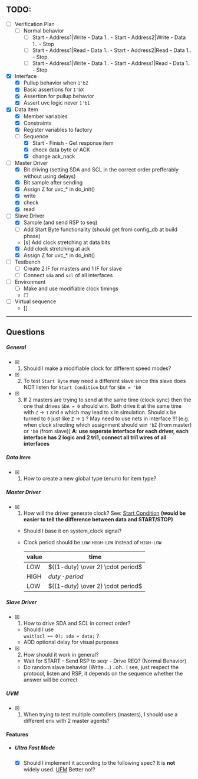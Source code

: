 ## TODO:
- [ ] Verification Plan
    - [ ] Normal behavior
        - [ ] Start - Address1|Write - Data 1.. - Start - Address2|Write - Data 1.. - Stop
        - [ ] Start - Address1|Read  - Data 1.. - Start - Address2|Read  - Data 1.. - Stop
        - [ ] Start - Address1|Write - Data 1.. - Start - Address1|Read  - Data 1.. - Stop
- [x] Interface
    - [x] Pullup behavior when `1'bZ`
    - [x] Basic assertions for `1'bX`
    - [x] Assertion for pullup behavior
    - [x] Assert uvc logic never `1'b1`
- [x] Data item
    - [x] Member variables
    - [x] Constraints
    - [x] Register variables to factory
  - [ ] Sequence
    - [x] Start - Finish - Get response item
    - [x] check data byte or ACK
    - [x] change ack_nack
- [ ] Master Driver
    - [x] Bit driving (setting SDA and SCL in the correct order prefferably without using delays)
    - [x] Bit sample after sending
    - [x] Assign Z for uvc_* in do_init()
    - [x] write
    - [x] check
    - [x] read
- [ ] Slave Driver
    - [x] Sample (and send RSP to seq)
    - [ ] Add Start Byte functionality (should get from config_db at build phase)
    - [s] Add clock stretching at data bits
    - [x] Add clock stretching at ack
    - [x] Assign Z for uvc_* in do_init()
- [ ] Testbench
    - [ ] Create 2 IF for masters and 1 IF for slave
    - [ ] Connect `sda` and `scl` of all interfaces
- [ ] Environment
    - [ ] Make and use modifiable clock timings
    - [ ] 
- [ ] Virtual sequence
    - [] 

---

## Questions

##### General

- [x] 1. Should I make a modifiable clock for different speed modes?

- [x] 2. To test `Start Byte` may need a different slave since this slave does NOT listen for `Start Condition` but for `SDA = 'b0`

- [x] 3. If 2 masters are trying to send at the same time (clock sync) then the one that drives `SDA = 0` should win. Both drive it at the same time with `Z` &rarr; `1` and `0` which may lead to `X` in simulation. Should `X` be turned to `0` just like `Z` &rarr; `1` ?
May need to use nets in interface !!! (e.g. when clock strecting which assignment should win `'bZ` (from master) or `'b0` (from slave))
__A: use seperate interface for each driver, each interface has 2 logic and 2 tri1, connect all tri1 wires of all interfaces__

##### Data Item

- [x] 1. How to create a new global type (enum) for item type?

##### Master Driver

- [x] 1. How will the driver generate clock? See: [Start Condition](https://www.i2c-bus.org/repeated-start-condition/) __(would be easier to tell the difference between data and START/STOP)__
    - Should I base it on system_clock signal?
    - Clock period should be ``LOW-HIGH-LOW`` instead of ``HIGH-LOW``

        | value | time |
        |---|---|
        | LOW | ${(1-duty) \over 2} \cdot period$ |
        | HIGH | $duty \cdot period$ |
        | LOW | ${(1-duty) \over 2} \cdot period$ |

##### Slave Driver

- [x] 1. How to drive SDA and SCL in correct order?
    - Should I use<br> ``wait(scl == 0); sda = data;`` ?
    - ADD optional delay for visual purposes

- [x] 2. How should it work in general?
    - Wait for START - Send RSP to seqr - Drive REQ? (Normal Behavior)
    - Do random slave behavior (Write....) ..oh.. I see, just respect the protocol, listen and RSP, it depends on the sequence whether the answer will be correct

##### UVM
- [x] 1. When trying to test multiple contollers (masters), I should use a different env with 2 master agents?

#### Features
- ##### Ultra Fast Mode
    - [x] Should I implement it according to the following spec? It is __not__ widely used. [UFM](https://www.i2c-bus.org/ultra-fast-mode-ufm/) 
    Better no!?

